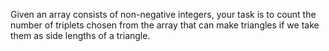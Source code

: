 Given an array consists of non-negative integers, your task is to count the number of triplets chosen from the array that can make triangles if we take them as side lengths of a triangle.